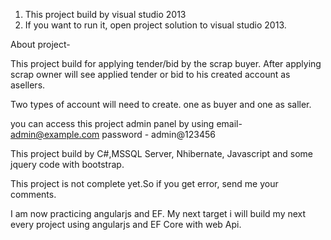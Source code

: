 1. This project build by visual studio 2013
2. If you want to run it, open project solution to visual studio 2013. 

About project-

This project build for applying tender/bid by the scrap buyer.
After applying scrap owner will see applied tender or bid to his created account as asellers.

Two types of account will need to create. one as buyer and one as saller.

you can access this project admin panel by using email- admin@example.com
password - admin@123456

This project build by C#,MSSQL Server, Nhibernate, Javascript and some jquery code with bootstrap.

This project is not complete yet.So if you get error, send me your comments.

I am now practicing angularjs and EF.
My next target i will build my next every project using angularjs and EF Core with web Api.


